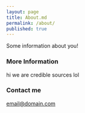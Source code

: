 ```yaml
---
layout: page
title: About.md
permalink: /about/
published: true
---
```


Some information about you!

### More Information

hi we are credible sources lol

### Contact me

[email@domain.com](mailto:email@domain.com)
